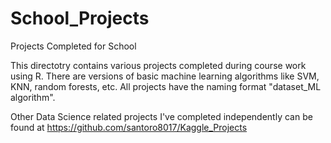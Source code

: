 # School_Projects
Projects Completed for School

This directotry contains various projects completed during course work using R.  There are versions of basic machine learning algorithms like SVM, KNN, random forests, etc.  All projects have the naming format "dataset_ML algorithm".

Other Data Science related projects I've completed independently can be found at https://github.com/santoro8017/Kaggle_Projects
